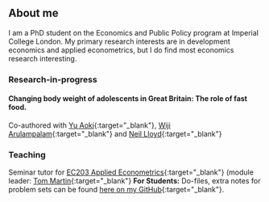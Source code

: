 ## About me
I am a PhD student on the Economics and Public Policy program at Imperial College London. My primary research interests are in development economics and applied econometrics, but I do find most economics research interesting.

### Research-in-progress
#### Changing body weight of adolescents in Great Britain: The role of fast food.   
Co-authored with [Yu Aoki](https://www.abdn.ac.uk/business/disciplines/economics/profiles/y.aoki){:target="_blank"}, [Wiji Arulampalam](https://warwick.ac.uk/fac/soc/economics/staff/swarulampalam/){:target="_blank"} and [Neil Lloyd](https://sites.google.com/view/neil-lloyd/home){:target="_blank"}

### Teaching
Seminar tutor for [EC203 Applied Econometrics](https://warwick.ac.uk/fac/soc/economics/current/modules/ec203/){:target="_blank"} (module leader: [Tom Martin](https://warwick.ac.uk/fac/soc/economics/staff/timartin/){:target="_blank"}
**For Students:** Do-files, extra notes for problem sets can be found [here on my GitHub](https://github.com/sushil-mathew/ec203-seminars){:target="_blank"}.
